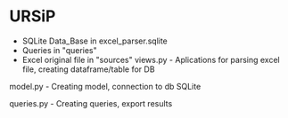# URSiP

- SQLite Data_Base in excel_parser.sqlite
- Queries in "queries"
- Excel original file in "sources"
views.py - Aplications for parsing excel file, creating dataframe/table for DB

model.py - Creating model, connection to db SQLite

queries.py - Creating queries, export results
